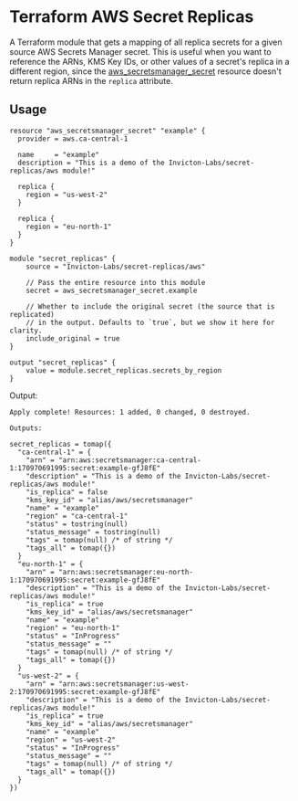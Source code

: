 # Terraform AWS Secret Replicas

A Terraform module that gets a mapping of all replica secrets for a given source AWS Secrets Manager secret. This is useful when you want to reference the ARNs, KMS Key IDs, or other values of a secret's replica in a different region, since the [aws_secretsmanager_secret](https://registry.terraform.io/providers/hashicorp/aws/latest/docs/resources/secretsmanager_secret) resource doesn't return replica ARNs in the `replica` attribute.

## Usage

```
resource "aws_secretsmanager_secret" "example" {
  provider = aws.ca-central-1

  name     = "example"
  description = "This is a demo of the Invicton-Labs/secret-replicas/aws module!"

  replica {
    region = "us-west-2"
  }

  replica {
    region = "eu-north-1"
  }
}

module "secret_replicas" {
    source = "Invicton-Labs/secret-replicas/aws"

    // Pass the entire resource into this module
    secret = aws_secretsmanager_secret.example

    // Whether to include the original secret (the source that is replicated)
    // in the output. Defaults to `true`, but we show it here for clarity.
    include_original = true
}

output "secret_replicas" {
    value = module.secret_replicas.secrets_by_region
}
```

Output:
```
Apply complete! Resources: 1 added, 0 changed, 0 destroyed.

Outputs:

secret_replicas = tomap({
  "ca-central-1" = {
    "arn" = "arn:aws:secretsmanager:ca-central-1:170970691995:secret:example-gfJ8fE"
    "description" = "This is a demo of the Invicton-Labs/secret-replicas/aws module!"
    "is_replica" = false
    "kms_key_id" = "alias/aws/secretsmanager"
    "name" = "example"
    "region" = "ca-central-1"
    "status" = tostring(null)
    "status_message" = tostring(null)
    "tags" = tomap(null) /* of string */
    "tags_all" = tomap({})
  }
  "eu-north-1" = {
    "arn" = "arn:aws:secretsmanager:eu-north-1:170970691995:secret:example-gfJ8fE"
    "description" = "This is a demo of the Invicton-Labs/secret-replicas/aws module!"
    "is_replica" = true
    "kms_key_id" = "alias/aws/secretsmanager"
    "name" = "example"
    "region" = "eu-north-1"
    "status" = "InProgress"
    "status_message" = ""
    "tags" = tomap(null) /* of string */
    "tags_all" = tomap({})
  }
  "us-west-2" = {
    "arn" = "arn:aws:secretsmanager:us-west-2:170970691995:secret:example-gfJ8fE"
    "description" = "This is a demo of the Invicton-Labs/secret-replicas/aws module!"
    "is_replica" = true
    "kms_key_id" = "alias/aws/secretsmanager"
    "name" = "example"
    "region" = "us-west-2"
    "status" = "InProgress"
    "status_message" = ""
    "tags" = tomap(null) /* of string */
    "tags_all" = tomap({})
  }
})
```
